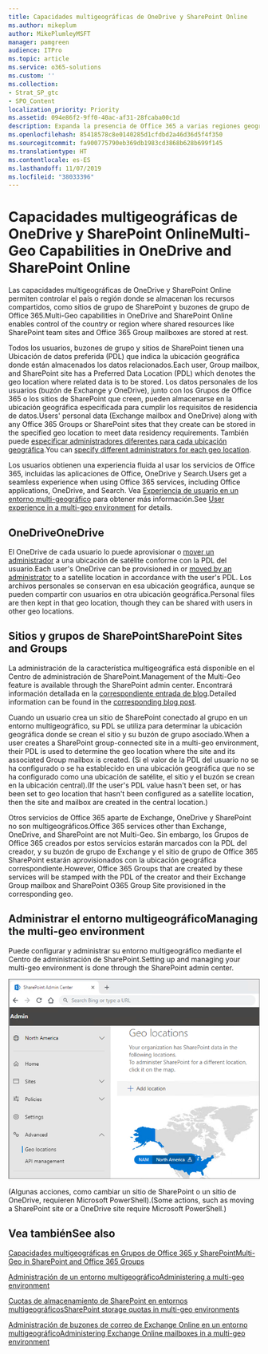 ```yaml
---
title: Capacidades multigeográficas de OneDrive y SharePoint Online
ms.author: mikeplum
author: MikePlumleyMSFT
manager: pamgreen
audience: ITPro
ms.topic: article
ms.service: o365-solutions
ms.custom: ''
ms.collection:
- Strat_SP_gtc
- SPO_Content
localization_priority: Priority
ms.assetid: 094e86f2-9ff0-40ac-af31-28fcaba00c1d
description: Expanda la presencia de Office 365 a varias regiones geográficas con las capacidades multigeográficas de OneDrive Online.
ms.openlocfilehash: 85418578c8e0140285d1cfdbd2a46d36d5f4f350
ms.sourcegitcommit: fa900775790eb369db1983cd3868b628b699f145
ms.translationtype: HT
ms.contentlocale: es-ES
ms.lasthandoff: 11/07/2019
ms.locfileid: "38033396"
---
```

# <a name="multi-geo-capabilities-in-onedrive-and-sharepoint-online"></a><span data-ttu-id="ec7b1-103">Capacidades multigeográficas de OneDrive y SharePoint Online</span><span class="sxs-lookup"><span data-stu-id="ec7b1-103">Multi-Geo Capabilities in OneDrive and SharePoint Online</span></span>

<span data-ttu-id="ec7b1-104">Las capacidades multigeográficas de OneDrive y SharePoint Online permiten controlar el país o región donde se almacenan los recursos compartidos, como sitios de grupo de SharePoint y buzones de grupo de Office 365.</span><span class="sxs-lookup"><span data-stu-id="ec7b1-104">Multi-Geo capabilities in OneDrive and SharePoint Online enables control of the country or region where shared resources like SharePoint team sites and Office 365 Group mailboxes are stored at rest.</span></span>

<span data-ttu-id="ec7b1-105">Todos los usuarios, buzones de grupo y sitios de SharePoint tienen una Ubicación de datos preferida (PDL) que indica la ubicación geográfica donde están almacenados los datos relacionados.</span><span class="sxs-lookup"><span data-stu-id="ec7b1-105">Each user, Group mailbox, and SharePoint site has a Preferred Data Location (PDL) which denotes the geo location where related data is to be stored.</span></span> <span data-ttu-id="ec7b1-106">Los datos personales de los usuarios (buzón de Exchange y OneDrive), junto con los Grupos de Office 365 o los sitios de SharePoint que creen, pueden almacenarse en la ubicación geográfica especificada para cumplir los requisitos de residencia de datos.</span><span class="sxs-lookup"><span data-stu-id="ec7b1-106">Users' personal data (Exchange mailbox and OneDrive) along with any Office 365 Groups or SharePoint sites that they create can be stored in the specified geo location to meet data residency requirements.</span></span> <span data-ttu-id="ec7b1-107">También puede [especificar administradores diferentes para cada ubicación geográfica](add-a-sharepoint-geo-admin.md).</span><span class="sxs-lookup"><span data-stu-id="ec7b1-107">You can [specify different administrators for each geo location](add-a-sharepoint-geo-admin.md).</span></span>

<span data-ttu-id="ec7b1-108">Los usuarios obtienen una experiencia fluida al usar los servicios de Office 365, incluidas las aplicaciones de Office, OneDrive y Search.</span><span class="sxs-lookup"><span data-stu-id="ec7b1-108">Users get a seamless experience when using Office 365 services, including Office applications, OneDrive, and Search.</span></span> <span data-ttu-id="ec7b1-109">Vea [Experiencia de usuario en un entorno multi-geográfico](multi-geo-user-experience.md) para obtener más información.</span><span class="sxs-lookup"><span data-stu-id="ec7b1-109">See [User experience in a multi-geo environment](multi-geo-user-experience.md) for details.</span></span>

## <a name="onedrive"></a><span data-ttu-id="ec7b1-110">OneDrive</span><span class="sxs-lookup"><span data-stu-id="ec7b1-110">OneDrive</span></span>

<span data-ttu-id="ec7b1-111">El OneDrive de cada usuario lo puede aprovisionar o [mover un administrador](move-onedrive-between-geo-locations.md) a una ubicación de satélite conforme con la PDL del usuario.</span><span class="sxs-lookup"><span data-stu-id="ec7b1-111">Each user's OneDrive can be provisioned in or [moved by an administrator](move-onedrive-between-geo-locations.md) to a satellite location in accordance with the user's PDL.</span></span> <span data-ttu-id="ec7b1-112">Los archivos personales se conservan en esa ubicación geográfica, aunque se pueden compartir con usuarios en otra ubicación geográfica.</span><span class="sxs-lookup"><span data-stu-id="ec7b1-112">Personal files are then kept in that geo location, though they can be shared with users in other geo locations.</span></span>

## <a name="sharepoint-sites-and-groups"></a><span data-ttu-id="ec7b1-113">Sitios y grupos de SharePoint</span><span class="sxs-lookup"><span data-stu-id="ec7b1-113">SharePoint Sites and Groups</span></span>

<span data-ttu-id="ec7b1-114">La administración de la característica multigeográfica está disponible en el Centro de administración de SharePoint.</span><span class="sxs-lookup"><span data-stu-id="ec7b1-114">Management of the Multi-Geo feature is available through the SharePoint admin center.</span></span> <span data-ttu-id="ec7b1-115">Encontrará información detallada en la [correspondiente entrada de blog](https://techcommunity.microsoft.com/t5/Office-365-Blog/Now-available-Multi-Geo-in-SharePoint-and-Office-365-Groups/ba-p/263302).</span><span class="sxs-lookup"><span data-stu-id="ec7b1-115">Detailed information can be found in the [corresponding blog post](https://techcommunity.microsoft.com/t5/Office-365-Blog/Now-available-Multi-Geo-in-SharePoint-and-Office-365-Groups/ba-p/263302).</span></span>

<span data-ttu-id="ec7b1-116">Cuando un usuario crea un sitio de SharePoint conectado al grupo en un entorno multigeográfico, su PDL se utiliza para determinar la ubicación geográfica donde se crean el sitio y su buzón de grupo asociado.</span><span class="sxs-lookup"><span data-stu-id="ec7b1-116">When a user creates a SharePoint group-connected site in a multi-geo environment, their PDL is used to determine the geo location where the site and its associated Group mailbox is created.</span></span> <span data-ttu-id="ec7b1-117">(Si el valor de la PDL del usuario no se ha configurado o se ha establecido en una ubicación geográfica que no se ha configurado como una ubicación de satélite, el sitio y el buzón se crean en la ubicación central).</span><span class="sxs-lookup"><span data-stu-id="ec7b1-117">(If the user's PDL value hasn't been set, or has been set to geo location that hasn't been configured as a satellite location, then the site and mailbox are created in the central location.)</span></span>

<span data-ttu-id="ec7b1-118">Otros servicios de Office 365 aparte de Exchange, OneDrive y SharePoint no son multigeográficos.</span><span class="sxs-lookup"><span data-stu-id="ec7b1-118">Office 365 services other than Exchange, OneDrive, and SharePoint are not Multi-Geo.</span></span> <span data-ttu-id="ec7b1-119">Sin embargo, los Grupos de Office 365 creados por estos servicios estarán marcados con la PDL del creador, y su buzón de grupo de Exchange y el sitio de grupo de Office 365 SharePoint estarán aprovisionados con la ubicación geográfica correspondiente.</span><span class="sxs-lookup"><span data-stu-id="ec7b1-119">However, Office 365 Groups that are created by these services will be stamped with the PDL of the creator and their Exchange Group mailbox and SharePoint O365 Group Site provisioned in the corresponding geo.</span></span> 

## <a name="managing-the-multi-geo-environment"></a><span data-ttu-id="ec7b1-120">Administrar el entorno multigeográfico</span><span class="sxs-lookup"><span data-stu-id="ec7b1-120">Managing the multi-geo environment</span></span>

<span data-ttu-id="ec7b1-121">Puede configurar y administrar su entorno multigeográfico mediante el Centro de administración de SharePoint.</span><span class="sxs-lookup"><span data-stu-id="ec7b1-121">Setting up and managing your multi-geo environment is done through the SharePoint admin center.</span></span> 

![Captura de pantalla de la página de ubicaciones geográficas en el Centro de administración de SharePoint](media/sharepoint-multi-geo-admin-center.png)

<span data-ttu-id="ec7b1-123">(Algunas acciones, como cambiar un sitio de SharePoint o un sitio de OneDrive, requieren Microsoft PowerShell).</span><span class="sxs-lookup"><span data-stu-id="ec7b1-123">(Some actions, such as moving a SharePoint site or a OneDrive site require Microsoft PowerShell.)</span></span>

## <a name="see-also"></a><span data-ttu-id="ec7b1-124">Vea también</span><span class="sxs-lookup"><span data-stu-id="ec7b1-124">See also</span></span>

[<span data-ttu-id="ec7b1-125">Capacidades multigeográficas en Grupos de Office 365 y SharePoint</span><span class="sxs-lookup"><span data-stu-id="ec7b1-125">Multi-Geo in SharePoint and Office 365 Groups</span></span>](https://techcommunity.microsoft.com/t5/Office-365-Blog/Now-available-Multi-Geo-in-SharePoint-and-Office-365-Groups/ba-p/263302)

[<span data-ttu-id="ec7b1-126">Administración de un entorno multigeográfico</span><span class="sxs-lookup"><span data-stu-id="ec7b1-126">Administering a multi-geo environment</span></span>](administering-a-multi-geo-environment.md)

[<span data-ttu-id="ec7b1-127">Cuotas de almacenamiento de SharePoint en entornos multigeográficos</span><span class="sxs-lookup"><span data-stu-id="ec7b1-127">SharePoint storage quotas in multi-geo environments</span></span>](sharepoint-multi-geo-storage-quota.md)

[<span data-ttu-id="ec7b1-128">Administración de buzones de correo de Exchange Online en un entorno multigeográfico</span><span class="sxs-lookup"><span data-stu-id="ec7b1-128">Administering Exchange Online mailboxes in a multi-geo environment</span></span>](administering-exchange-online-multi-geo.md)
